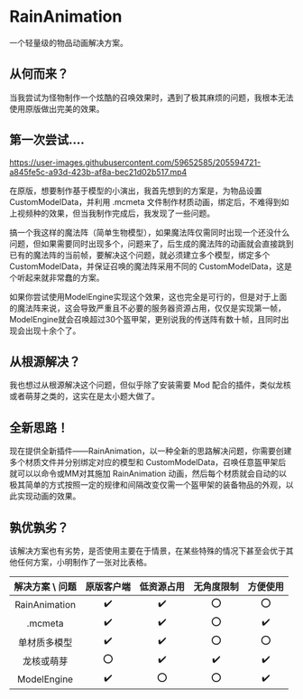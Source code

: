 # RainAnimation
一个轻量级的物品动画解决方案。

## 从何而来？

当我尝试为怪物制作一个炫酷的召唤效果时，遇到了极其麻烦的问题，我根本无法使用原版做出完美的效果。

## 第一次尝试....

https://user-images.githubusercontent.com/59652585/205594721-a845fe5c-a93d-423b-af8a-bec21d02b517.mp4

在原版，想要制作基于模型的小演出，我首先想到的方案是，为物品设置 CustomModelData，并利用 .mcmeta 文件制作材质动画，绑定后，不难得到如上视频种的效果，但当我制作完成后，我发现了一些问题。

搞一个我这样的魔法阵（简单生物模型），如果魔法阵仅需同时出现一个还没什么问题，但如果需要同时出现多个，问题来了，后生成的魔法阵的动画就会直接跳到已有的魔法阵的当前帧，要解决这个问题，就必须建立多个模型，绑定多个CustomModelData，并保证召唤的魔法阵采用不同的 CustomModelData，这是个听起来就非常蠢的方案。

如果你尝试使用ModelEngine实现这个效果，这也完全是可行的，但是对于上面的魔法阵来说，这会导致严重且不必要的服务器资源占用，仅仅是实现第一帧，ModelEngine就会召唤超过30个盔甲架，更别说我的传送阵有数十帧，且同时出现会出现十余个了。

## 从根源解决？

我也想过从根源解决这个问题，但似乎除了安装需要 Mod 配合的插件，类似龙核或者萌芽之类的，这实在是太小题大做了。

## 全新思路！

现在提供全新插件——RainAnimation，以一种全新的思路解决问题，你需要创建多个材质文件并分别绑定对应的模型和 CustomModelData，召唤任意盔甲架后就可以以命令或MM对其施加 RainAnimation 动画，然后每个材质就会自动的以极其简单的方式按照一定的规律和间隔改变仅需一个盔甲架的装备物品的外观，以此实现动画的效果。

## 孰优孰劣？

该解决方案也有劣势，是否使用主要在于情景，在某些特殊的情况下甚至会优于其他任何方案，小明制作了一张对比表格。

| 解决方案 \ 问题 | 原版客户端 | 低资源占用 | 无角度限制 | 方便使用 |
| :-------------: | :--------: | :--------: | :--------: | :------: |
|  RainAnimation  |     ✔️      |     ✔️      |     ⭕      |    ⭕     |
|     .mcmeta     |     ✔️      |     ✔️      |     ⭕      |    ✔️     |
|  单材质多模型   |     ✔️      |     ✔️      |     ⭕      |    ⭕     |
|   龙核或萌芽    |     ⭕      |     ✔️      |     ✔️      |    ✔️     |
|   ModelEngine   |     ✔️      |     ⭕      |     ⭕      |    ✔️     |




